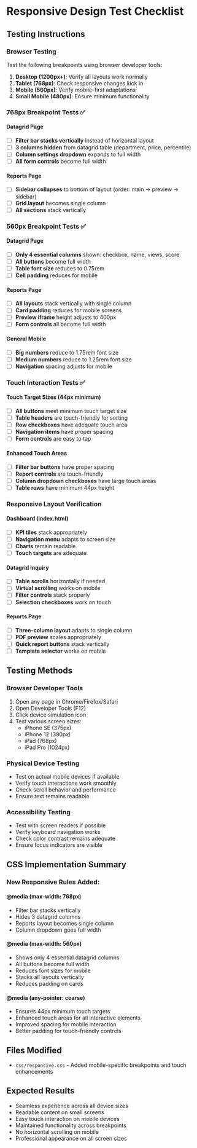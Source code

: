 # Responsive Design Test Checklist

## Testing Instructions

### Browser Testing
Test the following breakpoints using browser developer tools:

1. **Desktop (1200px+)**: Verify all layouts work normally
2. **Tablet (768px)**: Check responsive changes kick in
3. **Mobile (560px)**: Verify mobile-first adaptations
4. **Small Mobile (480px)**: Ensure minimum functionality

### 768px Breakpoint Tests ✅

#### Datagrid Page
- [ ] **Filter bar stacks vertically** instead of horizontal layout
- [ ] **3 columns hidden** from datagrid table (department, price, percentile)
- [ ] **Column settings dropdown** expands to full width
- [ ] **All form controls** become full width

#### Reports Page
- [ ] **Sidebar collapses** to bottom of layout (order: main → preview → sidebar)
- [ ] **Grid layout** becomes single column
- [ ] **All sections** stack vertically

### 560px Breakpoint Tests ✅

#### Datagrid Page
- [ ] **Only 4 essential columns** shown: checkbox, name, views, score
- [ ] **All buttons** become full width
- [ ] **Table font size** reduces to 0.75rem
- [ ] **Cell padding** reduces for mobile

#### Reports Page
- [ ] **All layouts** stack vertically with single column
- [ ] **Card padding** reduces for mobile screens
- [ ] **Preview iframe** height adjusts to 400px
- [ ] **Form controls** all become full width

#### General Mobile
- [ ] **Big numbers** reduce to 1.75rem font size
- [ ] **Medium numbers** reduce to 1.25rem font size
- [ ] **Navigation** spacing adjusts for mobile

### Touch Interaction Tests ✅

#### Touch Target Sizes (44px minimum)
- [ ] **All buttons** meet minimum touch target size
- [ ] **Table headers** are touch-friendly for sorting
- [ ] **Row checkboxes** have adequate touch area
- [ ] **Navigation items** have proper spacing
- [ ] **Form controls** are easy to tap

#### Enhanced Touch Areas
- [ ] **Filter bar buttons** have proper spacing
- [ ] **Report controls** are touch-friendly
- [ ] **Column dropdown checkboxes** have large touch areas
- [ ] **Table rows** have minimum 44px height

### Responsive Layout Verification

#### Dashboard (index.html)
- [ ] **KPI tiles** stack appropriately
- [ ] **Navigation menu** adapts to screen size
- [ ] **Charts** remain readable
- [ ] **Touch targets** are adequate

#### Datagrid Inquiry
- [ ] **Table scrolls** horizontally if needed
- [ ] **Virtual scrolling** works on mobile
- [ ] **Filter controls** stack properly
- [ ] **Selection checkboxes** work on touch

#### Reports Page
- [ ] **Three-column layout** adapts to single column
- [ ] **PDF preview** scales appropriately
- [ ] **Quick report buttons** stack vertically
- [ ] **Template selector** works on mobile

## Testing Methods

### Browser Developer Tools
1. Open any page in Chrome/Firefox/Safari
2. Open Developer Tools (F12)
3. Click device simulation icon
4. Test various screen sizes:
   - iPhone SE (375px)
   - iPhone 12 (390px)
   - iPad (768px)
   - iPad Pro (1024px)

### Physical Device Testing
- Test on actual mobile devices if available
- Verify touch interactions work smoothly
- Check scroll behavior and performance
- Ensure text remains readable

### Accessibility Testing
- Test with screen readers if possible
- Verify keyboard navigation works
- Check color contrast remains adequate
- Ensure focus indicators are visible

## CSS Implementation Summary

### New Responsive Rules Added:

#### @media (max-width: 768px)
- Filter bar stacks vertically
- Hides 3 datagrid columns
- Reports layout becomes single column
- Column dropdown goes full width

#### @media (max-width: 560px)
- Shows only 4 essential datagrid columns
- All buttons become full width
- Reduces font sizes for mobile
- Stacks all layouts vertically
- Reduces padding on cards

#### @media (any-pointer: coarse)
- Ensures 44px minimum touch targets
- Enhanced touch areas for all interactive elements
- Improved spacing for mobile interaction
- Better padding for touch-friendly controls

## Files Modified
- `css/responsive.css` - Added mobile-specific breakpoints and touch enhancements

## Expected Results
- Seamless experience across all device sizes
- Readable content on small screens
- Easy touch interaction on mobile devices
- Maintained functionality across breakpoints
- No horizontal scrolling on mobile
- Professional appearance on all screen sizes